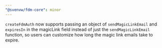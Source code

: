 ```yaml
---
"@svenvw/fdm-core": minor
---
```


`createFdmAuth` now supports passing an object of `sendMagicLinkEmail` and `expiresIn` in the magicLink field instead of just the `sendMagicLinkEmail` function, so users can customize how long the magic link emails take to expire.
